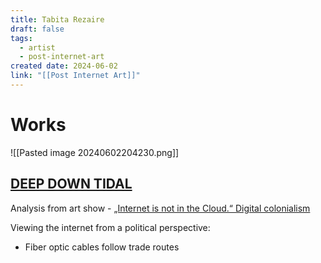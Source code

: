 ```yaml
---
title: Tabita Rezaire
draft: false
tags:
  - artist
  - post-internet-art
created date: 2024-06-02
link: "[[Post Internet Art]]"
---
```

# Works
![[Pasted image 20240602204230.png]]
## [DEEP DOWN TIDAL](https://vimeo.com/248887185)

Analysis from art show - [„Internet is not in the Cloud.“ Digital colonialism](https://www.gwi-boell.de/en/2019/04/10/internet-not-cloud-digital-colonialism)

Viewing the internet from a political perspective:
- Fiber optic cables follow trade routes
